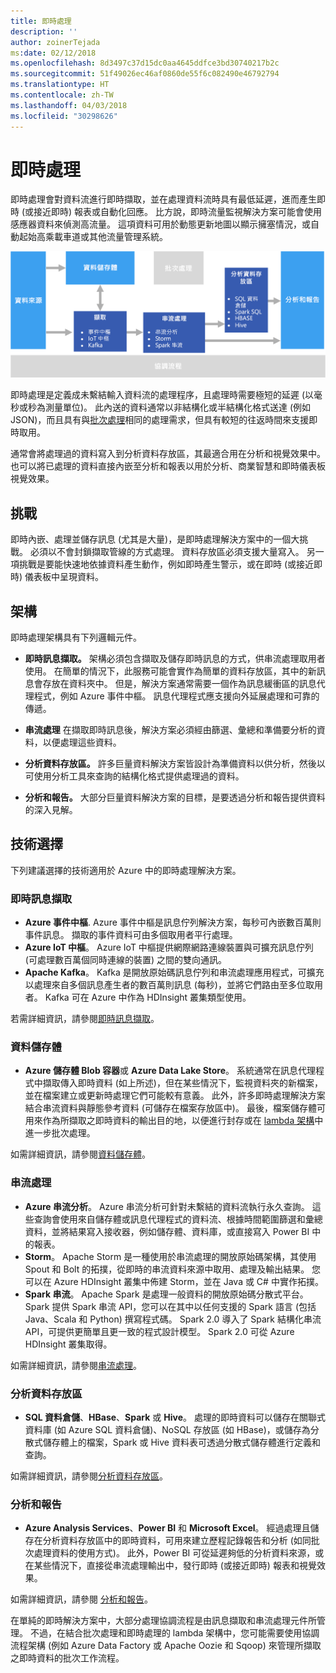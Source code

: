 ```yaml
---
title: 即時處理
description: ''
author: zoinerTejada
ms:date: 02/12/2018
ms.openlocfilehash: 8d3497c37d15dc0aa4645ddfce3bd30740217b2c
ms.sourcegitcommit: 51f49026ec46af0860de55f6c082490e46792794
ms.translationtype: HT
ms.contentlocale: zh-TW
ms.lasthandoff: 04/03/2018
ms.locfileid: "30298626"
---
```

# <a name="real-time-processing"></a>即時處理

即時處理會對資料流進行即時擷取，並在處理資料流時具有最低延遲，進而產生即時 (或接近即時) 報表或自動化回應。 比方說，即時流量監視解決方案可能會使用感應器資料來偵測高流量。 這項資料可用於動態更新地圖以顯示擁塞情況，或自動起始高乘載車道或其他流量管理系統。

![](./images/real-time-pipeline.png)

即時處理是定義成未繫結輸入資料流的處理程序，且處理時需要極短的延遲 (以毫秒或秒為測量單位)。 此內送的資料通常以非結構化或半結構化格式送達 (例如 JSON)，而且具有與[批次處理](./batch-processing.md)相同的處理需求，但具有較短的往返時間來支援即時取用。

通常會將處理過的資料寫入到分析資料存放區，其最適合用在分析和視覺效果中。 也可以將已處理的資料直接內嵌至分析和報表以用於分析、商業智慧和即時儀表板視覺效果。

## <a name="challenges"></a>挑戰

即時內嵌、處理並儲存訊息 (尤其是大量)，是即時處理解決方案中的一個大挑戰。 必須以不會封鎖擷取管線的方式處理。 資料存放區必須支援大量寫入。 另一項挑戰是要能快速地依據資料產生動作，例如即時產生警示，或在即時 (或接近即時) 儀表板中呈現資料。

## <a name="architecture"></a>架構

即時處理架構具有下列邏輯元件。

- **即時訊息擷取。** 架構必須包含擷取及儲存即時訊息的方式，供串流處理取用者使用。 在簡單的情況下，此服務可能會實作為簡單的資料存放區，其中的新訊息會存放在資料夾中。 但是，解決方案通常需要一個作為訊息緩衝區的訊息代理程式，例如 Azure 事件中樞。 訊息代理程式應支援向外延展處理和可靠的傳遞。

- **串流處理** 在擷取即時訊息後，解決方案必須經由篩選、彙總和準備要分析的資料，以便處理這些資料。

- **分析資料存放區。** 許多巨量資料解決方案皆設計為準備資料以供分析，然後以可使用分析工具來查詢的結構化格式提供處理過的資料。 

- **分析和報告。** 大部分巨量資料解決方案的目標，是要透過分析和報告提供資料的深入見解。 

## <a name="technology-choices"></a>技術選擇

下列建議選擇的技術適用於 Azure 中的即時處理解決方案。

### <a name="real-time-message-ingestion"></a>即時訊息擷取

- **Azure 事件中樞**. Azure 事件中樞是訊息佇列解決方案，每秒可內嵌數百萬則事件訊息。 擷取的事件資料可由多個取用者平行處理。
- **Azure IoT 中樞**。 Azure IoT 中樞提供網際網路連線裝置與可擴充訊息佇列 (可處理數百萬個同時連線的裝置) 之間的雙向通訊。
- **Apache Kafka**。 Kafka 是開放原始碼訊息佇列和串流處理應用程式，可擴充以處理來自多個訊息產生者的數百萬則訊息 (每秒)，並將它們路由至多位取用者。 Kafka 可在 Azure 中作為 HDInsight 叢集類型使用。

若需詳細資訊，請參閱[即時訊息擷取](../technology-choices/real-time-ingestion.md)。

### <a name="data-storage"></a>資料儲存體

- **Azure 儲存體 Blob 容器**或 **Azure Data Lake Store**。 系統通常在訊息代理程式中擷取傳入即時資料 (如上所述)，但在某些情況下，監視資料夾的新檔案，並在檔案建立或更新時處理它們可能較有意義。 此外，許多即時處理解決方案結合串流資料與靜態參考資料 (可儲存在檔案存放區中)。 最後，檔案儲存體可用來作為所擷取之即時資料的輸出目的地，以便進行封存或在 [lambda 架構](../big-data/index.md#lambda-architecture)中進一步批次處理。

如需詳細資訊，請參閱[資料儲存體](../technology-choices/data-storage.md)。

### <a name="stream-processing"></a>串流處理

- **Azure 串流分析**。 Azure 串流分析可針對未繫結的資料流執行永久查詢。 這些查詢會使用來自儲存體或訊息代理程式的資料流、根據時間範圍篩選和彙總資料，並將結果寫入接收器，例如儲存體、資料庫，或直接寫入 Power BI 中的報表。
- **Storm**。 Apache Storm 是一種使用於串流處理的開放原始碼架構，其使用 Spout 和 Bolt 的拓撲，從即時的串流資料來源中取用、處理及輸出結果。 您可以在 Azure HDInsight 叢集中佈建 Storm，並在 Java 或 C# 中實作拓撲。
- **Spark 串流**。 Apache Spark 是處理一般資料的開放原始碼分散式平台。 Spark 提供 Spark 串流 API，您可以在其中以任何支援的 Spark 語言 (包括 Java、Scala 和 Python) 撰寫程式碼。 Spark 2.0 導入了 Spark 結構化串流 API，可提供更簡單且更一致的程式設計模型。 Spark 2.0 可從 Azure HDInsight 叢集取得。

如需詳細資訊，請參閱[串流處理](../technology-choices/stream-processing.md)。

### <a name="analytical-data-store"></a>分析資料存放區

- **SQL 資料倉儲**、**HBase**、**Spark** 或 **Hive**。 處理的即時資料可以儲存在關聯式資料庫 (如 Azure SQL 資料倉儲)、NoSQL 存放區 (如 HBase)，或儲存為分散式儲存體上的檔案，Spark 或 Hive 資料表可透過分散式儲存體進行定義和查詢。

如需詳細資訊，請參閱[分析資料存放區](../technology-choices/analytical-data-stores.md)。

### <a name="analytics-and-reporting"></a>分析和報告

- **Azure Analysis Services**、**Power BI** 和 **Microsoft Excel**。 經過處理且儲存在分析資料存放區中的即時資料，可用來建立歷程記錄報告和分析 (如同批次處理資料的使用方式)。 此外，Power BI 可從延遲夠低的分析資料來源，或在某些情況下，直接從串流處理輸出中，發行即時 (或接近即時) 報表和視覺效果。

如需詳細資訊，請參閱 [分析和報告](../technology-choices/analysis-visualizations-reporting.md)。

在單純的即時解決方案中，大部分處理協調流程是由訊息擷取和串流處理元件所管理。 不過，在結合批次處理和即時處理的 lambda 架構中，您可能需要使用協調流程架構 (例如 Azure Data Factory 或 Apache Oozie 和 Sqoop) 來管理所擷取之即時資料的批次工作流程。

